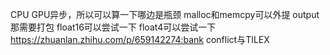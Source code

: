 CPU GPU异步，所以可以算一下哪边是瓶颈
malloc和memcpy可以外提
    output那需要打包
float16可以尝试一下
float4可以尝试一下
https://zhuanlan.zhihu.com/p/659142274:bank conflict与TILEX
